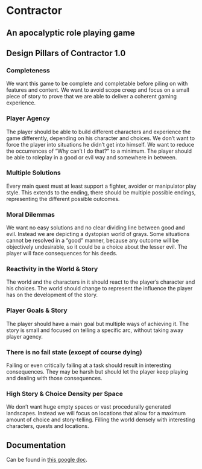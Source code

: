 # Contractor

## An apocalyptic role playing game

## Design Pillars of Contractor 1.0

### Completeness

We want this game to be complete and completable before piling on with features and content. We want to avoid scope creep and focus on a small piece of story to prove that we are able to deliver a coherent gaming experience.

### Player Agency

The player should be able to build different characters and experience the game differently, depending on his character and choices. We don’t want to force the player into situations he didn’t get into himself. We want to reduce the occurrences of “Why can’t I do that?” to a minimum. The player should be able to roleplay in a good or evil way and somewhere in between.

### Multiple Solutions

Every main quest must at least support a fighter, avoider or manipulator play style. This extends to the ending, there should be multiple possible endings, representing the different possible outcomes.

### Moral Dilemmas

We want no easy solutions and no clear dividing line between good and evil. Instead we are depicting a dystopian world of grays. Some situations cannot be resolved in a “good” manner, because any outcome will be objectively undesirable, so it could be a choice about the lesser evil. The player will face consequences for his deeds.

### Reactivity in the World & Story

The world and the characters in it should react to the player’s character and his choices. The world should change to represent the influence the player has on the development of the story.

### Player Goals & Story

The player should have a main goal but multiple ways of achieving it. The story is small and focused on telling a specific arc, without taking away player agency.

### There is no fail state (except of course dying)

Failing or even critically failing at a task should result in interesting consequences. They may be harsh but should let the player keep playing and dealing with those consequences.

### High Story & Choice Density per Space
We don’t want huge empty spaces or vast procedurally generated landscapes. Instead we will focus on locations that allow for a maximum amount of choice and story-telling. Filling the world densely with interesting characters, quests and locations.

## Documentation

Can be found in [this google doc](https://docs.google.com/document/d/1F56HilM4u4XSN1FoN92_GTqBSwPH6B87xoqfwrTCzqE/edit?usp=sharing).

